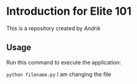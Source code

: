 # Introduction for Elite 101

This is a repository created by *Andrik*

## Usage

Run this command to execute the application:

`python filename.py`
I  am changing the file